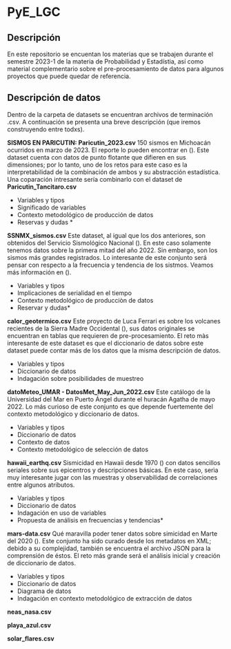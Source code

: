 # PyE_LGC

## Descripción
En este repositorio se encuentan los materias que se trabajen durante el semestre 2023-1 de la materia de Probabilidad y Estadístia, así como material complementario sobre el pre-procesamiento de datos para algunos proyectos que puede quedar de referencia.


## Descripción de datos
Dentro de la carpeta de datasets se encuentran archivos de terminación .csv. A continuación se presenta una breve descripción (que iremos construyendo entre todxs).

**SISMOS EN PARICUTIN: Paricutin_2023.csv** 
150 sismos en Michoacán ocurridos en marzo de 2023. El reporte lo pueden encontrar en (). Este dataset cuenta con datos de punto flotante que difieren en sus dimensiones; por lo tanto, uno de los retos para este caso es la interpretabilidad de la combinación de ambos y su abstracción estadística. Una coparación intresante sería combinarlo con el dataset de **Paricutin_Tancitaro.csv** 
- Variables y tipos
- Significado de variables
- Contexto metodológico de producción de datos
- Reservas y dudas *

**SSNMX_sismos.csv**
Este dataset, al igual que los dos anteriores, son obtenidos del Servicio Sismológico Nacional (). En este caso solamente tenemos datos sobre la primera mitad del año 2022. Sin embargo, son los sismos más grandes registrados. Lo interesante de este conjunto será pensar con respecto a la frecuencia y tendencia de los sistmos. Veamos más información en ().
- Variables y tipos
- Implicaciones de serialidad en el tiempo
- Contexto metodológico de producciòn de datos
- Reservar y dudas*

**calor_geotermico.csv** 
Este proyecto de Luca Ferrari es sobre los volcanes recientes de la Sierra Madre Occidental (), sus datos originales se encuentran en tablas que requieren de pre-procesamiento. El reto màs interesante de este dataset es que el diccionario de datos sobre este dataset puede contar más de los datos que la misma descripción de datos.
- Variables y tipos
- Diccionario de datos
- Indagación sobre posibilidades de muestreo

**datoMeteo_UMAR - DatosMet_May_Jun_2022.csv**
Este catálogo de la Universidad del Mar en Puerto Ángel durante el huracán Agatha de mayo 2022. Lo más curioso de este conjunto es que depende fuertemente del contexto metodológico y diccionario de datos.
- Variables y tipos
- Diccionario de datos
- Contexto de datos
- Contexto metodológico de selección de datos

**hawaii_earthq.csv**
Sismicidad en Hawaii desde 1970 () con datos sencillos seriales sobre sus epicentros y descripciones básicas. En este caso, serìa muy interesante jugar con las muestras y observabilidad de correlaciones entre algunos atributos.
- Variables y tipos
- Diccionario de datos
- Indagación en uso de variables
- Propuesta de análisis en frecuencias y tendencias*

**mars-data.csv**
Qué maravilla poder tener datos sobre simicidad en Marte del 2020 (). Este conjunto ha sido curado desde los metadatos en XML; debido a su complejidad, también se encuentra el archivo JSON para la comprensión de éstos. El reto más grande será el análisis inicial y creación de diccionario de datos. 
- Variables y tipos
- Diccionario de datos
- Diagrama de datos
- Indagación en contexto metodológico de extracción de datos

**neas_nasa.csv**


**playa_azul.csv**

**solar_flares.csv**
